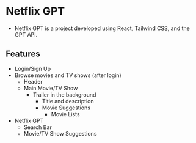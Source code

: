 # Netflix GPT

- Netflix GPT is a project developed using React, Tailwind CSS, and the GPT API.


## Features
- Login/Sign Up
- Browse movies and TV shows (after login)
  - Header
  - Main Movie/TV Show
      - Trailer in the background
        - Title and description
        - Movie Suggestions
           - Movie Lists
- Netflix GPT
    - Search Bar
    - Movie/TV Show Suggestions
    